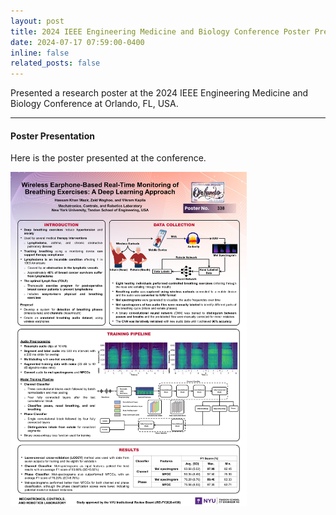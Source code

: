 ```yaml
---
layout: post
title: 2024 IEEE Engineering Medicine and Biology Conference Poster Presentation
date: 2024-07-17 07:59:00-0400
inline: false
related_posts: false
---
```


Presented a research poster at the 2024 IEEE Engineering Medicine and Biology Conference at Orlando, FL, USA.

---

#### Poster Presentation

Here is the poster presented at the conference.

<img src="/assets/img/news/embc24-poster.jpg" alt="Conference poster" style="width: 75%;">
